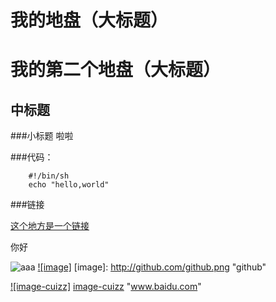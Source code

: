 我的地盘（大标题）
==
我的第二个地盘（大标题）
==
中标题
--
###小标题
啦啦

###代码：

		#!/bin/sh
		echo "hello,world"
		
###链接

[这个地方是一个链接](http://www.baidu.com)

你好

![aaa](http://github.com/unicorn.png "github README.md")
[![image]](http://www.github.com/) 
[image]: http://github.com/github.png "github"  




[![image-cuizz]](http://www.baidu.com)
[image-cuizz](http://www.baidu.com/img/bdlogo.gif) "www.baidu.com"